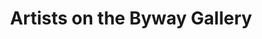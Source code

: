 ---
title: "Artists on the Byway Gallery"
url: /washburn/artists-on-the-byway-gallery/
shop: art
---
